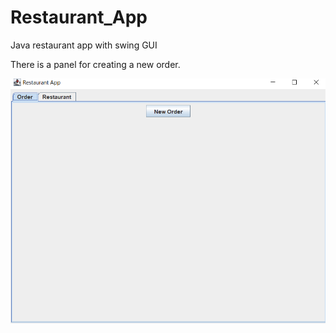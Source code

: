 # Restaurant_App
Java restaurant app with swing GUI

There is a panel for creating a new order.<br>

![alt text](src/Readme_pic/Capture.PNG)